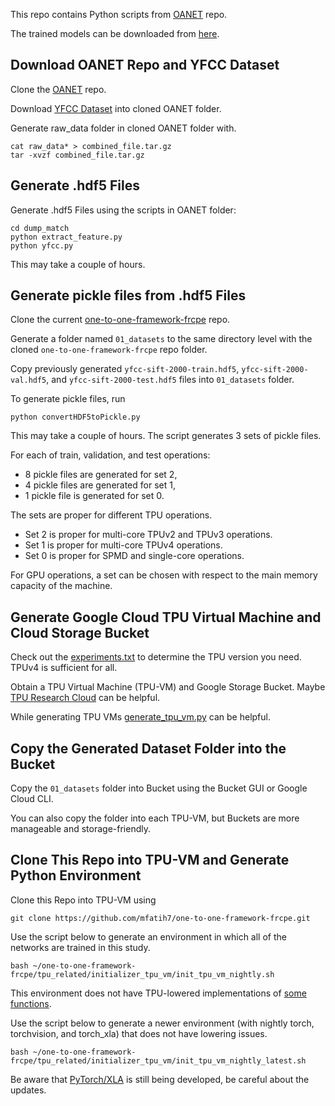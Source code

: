 This repo contains Python scripts from [OANET](https://github.com/zjhthu/OANet) repo.

The trained models can be downloaded from [here](https://drive.google.com/drive/folders/1j5z-FdzlgzZMB9qxcNyps2j61PjLYnqY?usp=sharing).

## Download OANET Repo and YFCC Dataset

Clone the [OANET](https://github.com/zjhthu/OANet) repo.

Download [YFCC Dataset](https://drive.google.com/drive/folders/1xrc6ZuCOGYwno1DEIfK-jbvZGqK4Oc79) into cloned OANET folder.

Generate raw_data folder in cloned OANET folder with.
```
cat raw_data* > combined_file.tar.gz
tar -xvzf combined_file.tar.gz
```
## Generate .hdf5 Files

Generate .hdf5 Files using the scripts in OANET folder:
```
cd dump_match
python extract_feature.py
python yfcc.py
```
This may take a couple of hours.

## Generate pickle files from .hdf5 Files

Clone the current [one-to-one-framework-frcpe](https://github.com/mfatih7/one-to-one-framework-frcpe) repo.

Generate a folder named `01_datasets` to the same directory level with the cloned `one-to-one-framework-frcpe` repo folder.

Copy previously generated `yfcc-sift-2000-train.hdf5`, `yfcc-sift-2000-val.hdf5`, and `yfcc-sift-2000-test.hdf5` files into `01_datasets` folder.

To generate pickle files, run

```
python convertHDF5toPickle.py
```

This may take a couple of hours.
The script generates 3 sets of pickle files.

For each of train, validation, and test operations:
- 8 pickle files are generated for set 2,
- 4 pickle files are generated for set 1,
- 1 pickle file is generated for set 0.

The sets are proper for different TPU operations.

- Set 2 is proper for multi-core TPUv2 and TPUv3 operations.
- Set 1 is proper for multi-core TPUv4 operations.
- Set 0 is proper for SPMD and single-core operations.

For GPU operations, a set can be chosen with respect to the main memory capacity of the machine.

## Generate Google Cloud TPU Virtual Machine and Cloud Storage Bucket

Check out the [experiments.txt](https://drive.google.com/drive/folders/1jcBMZOKO3KTIlhfHuFwYWJCSY2RIYuKO) to determine the TPU version you need. TPUv4 is sufficient for all.

Obtain a TPU Virtual Machine (TPU-VM) and Google Storage Bucket. Maybe [TPU Research Cloud](https://sites.research.google/trc/about/) can be helpful.

While generating TPU VMs [generate_tpu_vm.py](https://github.com/mfatih7/one-to-one-framework-frcpe/blob/main/tpu_related/generate_tpu_vm/generate_tpu_vm.py) can be helpful.

## Copy the Generated Dataset Folder into the Bucket

Copy the `01_datasets` folder into Bucket using the Bucket GUI or Google Cloud CLI.

You can also copy the folder into each TPU-VM, but Buckets are more manageable and storage-friendly.

## Clone This Repo into TPU-VM and Generate Python Environment

Clone this Repo into TPU-VM using

```
git clone https://github.com/mfatih7/one-to-one-framework-frcpe.git
```

Use the script below to generate an environment in which all of the networks are trained in this study.

```
bash ~/one-to-one-framework-frcpe/tpu_related/initializer_tpu_vm/init_tpu_vm_nightly.sh
```

This environment does not have TPU-lowered implementations of [some functions](https://github.com/pytorch/xla/issues/6017).

Use the script below to generate a newer environment (with nightly torch, torchvision, and torch_xla) that does not have lowering issues.

```
bash ~/one-to-one-framework-frcpe/tpu_related/initializer_tpu_vm/init_tpu_vm_nightly_latest.sh
```

Be aware that [PyTorch/XLA](https://github.com/pytorch/xla) is still being developed, be careful about the updates.








